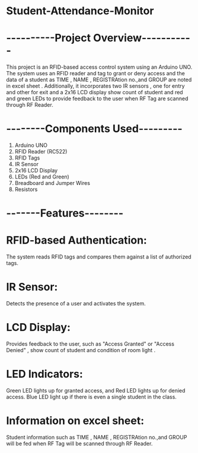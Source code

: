 # Student-Attendance-Monitor
# ----------Project Overview-----------
This project is an RFID-based access control system using an Arduino UNO. The system uses an RFID reader and tag to grant or deny access and the data of a student as TIME ,  NAME , REGISTRAtion no.,and GROUP are noted in excel sheet . Additionally, it incorporates two IR sensors , one for entry and other for exit and a 2x16 LCD display show count of student and red and green LEDs to provide feedback to the user when RF Tag are scanned through RF Reader.

# --------Components Used---------
1. Arduino UNO
2. RFID Reader (RC522)
3. RFID Tags
4. IR Sensor
5. 2x16 LCD Display
6. LEDs (Red and Green)
7. Breadboard and Jumper Wires
8. Resistors
# -------Features--------
# RFID-based Authentication:
The system reads RFID tags and compares them against a list of authorized tags.
# IR Sensor: 
Detects the presence of a user and activates the system.
# LCD Display: 
Provides feedback to the user, such as "Access Granted" or "Access Denied" , show count of student and condition of room light .
# LED Indicators: 
Green LED lights up for granted access, and Red LED lights up for denied access.
Blue LED light up if there is even a single student in the class.
# Information on excel sheet:
Student information such as  TIME ,  NAME , REGISTRAtion no.,and GROUP will be fed when RF Tag will be scanned through RF Reader.
